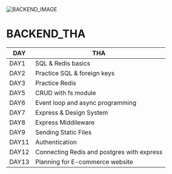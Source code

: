 ![BACKEND_IMAGE](https://codingthesmartway.com/wp-content/uploads/2019/01/mern_logo-400x292.png)
# BACKEND_THA

| DAY | THA |
| ------ | ------|
| DAY1 | SQL & Redis basics |
| DAY2 |  Practice SQL & foreign keys |
| DAY3 |  Practice Redis |
| DAY5 |  CRUD with fs module |
| DAY6 |  Event loop and async programming |
| DAY7 |  Express & Design System |
| DAY8 |  Express Middileware |
| DAY9 |  Sending Static Files |
| DAY11 |  Authentication |
| DAY12 |  Connecting Redis and postgres with express |
| DAY13 |  Planning for E-commerce website |


